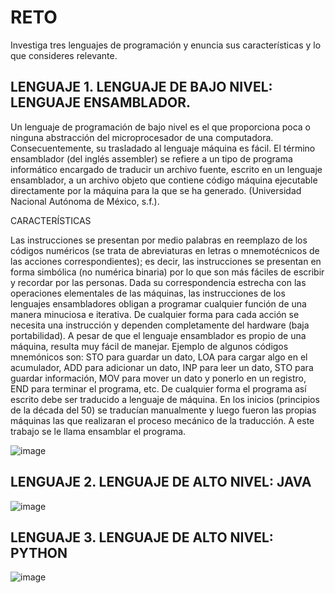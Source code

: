 # RETO
Investiga tres lenguajes de programación y enuncia sus características y lo que consideres relevante.

## LENGUAJE 1. LENGUAJE DE BAJO NIVEL: LENGUAJE ENSAMBLADOR.
Un lenguaje de programación de bajo nivel es el que proporciona poca o ninguna abstracción del microprocesador de una computadora. Consecuentemente, su trasladado al lenguaje máquina es fácil. El término ensamblador (del inglés assembler) se refiere a un tipo de programa informático encargado de traducir un archivo fuente, escrito en un lenguaje ensamblador, a un archivo objeto que contiene código máquina ejecutable directamente por la máquina para la que se ha generado. (Universidad Nacional Autónoma de México, s.f.).

CARACTERÍSTICAS

Las instrucciones se presentan por medio palabras en reemplazo de los códigos numéricos (se trata de abreviaturas en letras o mnemotécnicos de las acciones correspondientes); es decir, las instrucciones se presentan en forma simbólica (no numérica binaria) por lo que son más fáciles de escribir y recordar por las personas. Dada su correspondencia estrecha con las operaciones elementales de las máquinas, las instrucciones de los lenguajes ensambladores obligan a programar cualquier función de una manera minuciosa e iterativa. De cualquier forma para cada acción se necesita una instrucción y dependen completamente del hardware (baja portabilidad). A pesar de que el lenguaje ensamblador es propio de una máquina, resulta muy fácil de manejar.
Ejemplo de algunos códigos mnemónicos son: STO para guardar un dato, LOA para cargar algo en el acumulador, ADD para adicionar un dato, INP para leer un dato, STO para guardar información, MOV para mover un dato y ponerlo en un registro, END para terminar el programa, etc. De cualquier forma el programa así escrito debe ser traducido a lenguaje de máquina. En los inicios (principios de la década del 50) se traducían manualmente y luego fueron las propias máquinas las que realizaran el proceso mecánico de la traducción. A este trabajo se le llama ensamblar el programa.

![image](https://user-images.githubusercontent.com/104698382/166126248-0953180c-c2e6-4980-a935-36206f2a9176.png)


## LENGUAJE 2. LENGUAJE DE ALTO NIVEL: JAVA


![image](https://user-images.githubusercontent.com/104698382/166126460-ef23ae74-410e-4bbd-915f-09518cbae32b.png)


## LENGUAJE 3. LENGUAJE DE ALTO NIVEL: PYTHON


![image](https://user-images.githubusercontent.com/104698382/166126470-c6d7ae7b-bc9c-4aae-8dfa-d77566b4dd51.png)


